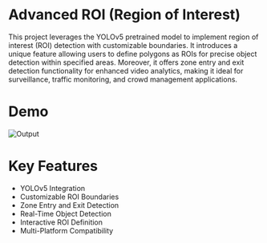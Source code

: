 # Advanced ROI (Region of Interest)
This project leverages the YOLOv5 pretrained model to implement region of interest (ROI) detection with customizable boundaries. 
It introduces a unique feature allowing users to define polygons as ROIs for precise object detection within specified areas. 
Moreover, it offers zone entry and exit detection functionality for enhanced video analytics, making it ideal for surveillance, traffic monitoring, and crowd management applications.

# Demo
![Output](https://github.com/jit-vin/Advanced-Region-Of-Interest/assets/161675430/259aefb6-b83f-4b84-9b04-4cb84c9377e7)

# Key Features
* YOLOv5 Integration
* Customizable ROI Boundaries
* Zone Entry and Exit Detection
* Real-Time Object Detection
* Interactive ROI Definition
* Multi-Platform Compatibility
